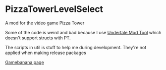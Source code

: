 # PizzaTowerLevelSelect
A mod for the video game Pizza Tower

Some of the code is weird and bad because I use [Undertale Mod Tool](https://github.com/krzys-h/UndertaleModTool) which doesn't support structs with PT.

The scripts in util is stuff to help me during development. They're not applied when making release packages

[Gamebanana page](https://gamebanana.com/mods/447628)